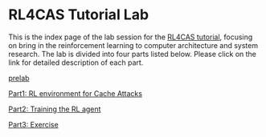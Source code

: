 # RL4CAS Tutorial Lab

This is the index page of the lab session for the [RL4CAS tutorial](https://rl4cas.github.io), focusing on bring in the reinforcement learning to computer architecture and system research. The lab is divided into four parts listed below. Please click on the link for detailed description of each part.

[prelab](lab/prelab.md)

[Part1: RL environment for Cache Attacks](lab/part1.md)

[Part2: Training the RL agent](lab/part2.md)

[Part3: Exercise](lab/part3.md)
